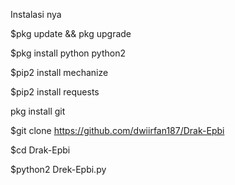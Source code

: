 

Instalasi nya

$pkg update && pkg upgrade

$pkg install python python2

$pip2 install mechanize

$pip2 install requests

pkg install git

$git clone https://github.com/dwiirfan187/Drak-Epbi

$cd Drak-Epbi

$python2 Drek-Epbi.py
